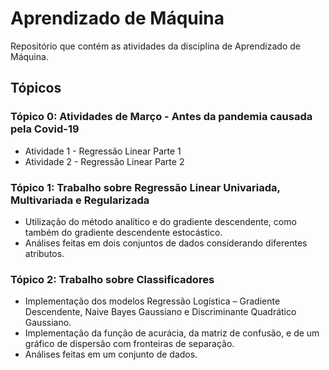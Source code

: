 # Aprendizado de Máquina
Repositório que contém as atividades da disciplina de Aprendizado de Máquina.

## Tópicos

### Tópico 0: Atividades de Março - Antes da pandemia causada pela Covid-19

- Atividade 1 - Regressão Linear Parte 1
- Atividade 2 - Regressão Linear Parte 2

### Tópico 1: Trabalho sobre Regressão Linear Univariada, Multivariada e Regularizada

- Utilização do método analítico e do gradiente descendente, como também do gradiente descendente estocástico.
- Análises feitas em dois conjuntos de dados considerando diferentes atributos. 

### Tópico 2: Trabalho sobre Classificadores

- Implementação dos modelos Regressão Logística – Gradiente Descendente, Naive Bayes Gaussiano e Discriminante Quadrático Gaussiano.
- Implementação da função de acurácia, da matriz de confusão, e de um gráfico de dispersão com fronteiras de separação.
- Análises feitas em um conjunto de dados.

